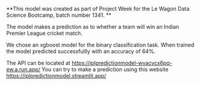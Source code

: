 **This model was created as part of Project Week for the Le Wagon Data Science Bootcamp, batch number 1341. **

The model makes a prediction as to whether a team will win an Indian Premier League cricket match. 

We chose an xgboost model for the binary classification task. When trained the model predicted successfullly with an accuracy of 64%. 

The API can be located at https://iplpredictionmodel-wvacvcx6pq-ew.a.run.app/
You can try to make a prediction using this website https://iplpredictionmodel.streamlit.app/
